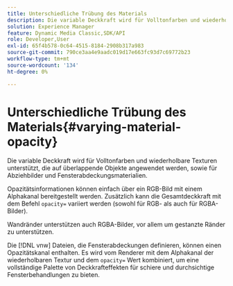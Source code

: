 ```yaml
---
title: Unterschiedliche Trübung des Materials
description: Die variable Deckkraft wird für Volltonfarben und wiederholbare Texturen unterstützt, die auf überlappende Objekte angewendet werden, sowie für Abziehbilder und Fensterabdeckungsmaterialien.
solution: Experience Manager
feature: Dynamic Media Classic,SDK/API
role: Developer,User
exl-id: 65f4b578-0c64-4515-8184-2908b317a983
source-git-commit: 790ce3aa4e9aadc019d17e663fc93d7c69772b23
workflow-type: tm+mt
source-wordcount: '134'
ht-degree: 0%

---
```


# Unterschiedliche Trübung des Materials{#varying-material-opacity}

Die variable Deckkraft wird für Volltonfarben und wiederholbare Texturen unterstützt, die auf überlappende Objekte angewendet werden, sowie für Abziehbilder und Fensterabdeckungsmaterialien.

Opazitätsinformationen können einfach über ein RGB-Bild mit einem Alphakanal bereitgestellt werden. Zusätzlich kann die Gesamtdeckkraft mit dem Befehl `opacity=` variiert werden (sowohl für RGB- als auch für RGBA-Bilder).

Wandränder unterstützen auch RGBA-Bilder, vor allem um gestanzte Ränder zu unterstützen.

Die [!DNL vnw] Dateien, die Fensterabdeckungen definieren, können einen Opazitätskanal enthalten. Es wird vom Renderer mit dem Alphakanal der wiederholbaren Textur und dem `opacity=` Wert kombiniert, um eine vollständige Palette von Deckkrafteffekten für schiere und durchsichtige Fensterbehandlungen zu bieten.
